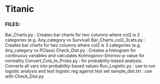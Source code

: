# Titanic

### FILES:
Bar_Charts.py : Creates bar charts for two columns where col2 is 2 categories (e.g. Any_category vs Survival)
Bar_Charts_col2_3cats.py : Creates bar charts for two columns where col2 is 3 categories (e.g. Any_category vs PClass)
Check_Dist.py : Creates a histogram for continuous variables and calculates Kolmogorov-Smirnov p-value for normality
Convert_Cols_to_Probs.py : for probability-based analysis. Converts all vars into probability-based values
Run_Logistic.py : use to run logistic analysis and test logistic reg against test set
sample_dist.txt : use with Check_Dist.py

